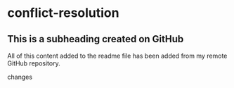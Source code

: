 # conflict-resolution

## This is a subheading created on GitHub

All of this content added to the readme file has been added from my remote GitHub repository.

changes 